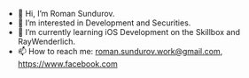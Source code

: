 - 👋 Hi, I’m Roman Sundurov.
- 👀 I’m interested in Development and Securities.
- 🌱 I’m currently learning iOS Development on the Skillbox and RayWenderlich.
- 📫 How to reach me: roman.sundurov.work@gmail.com, https://www.facebook.com

<!---
RomanS001/RomanS001 is a ✨ special ✨ repository because its `README.md` (this file) appears on your GitHub profile.
You can click the Preview link to take a look at your changes.
--->
